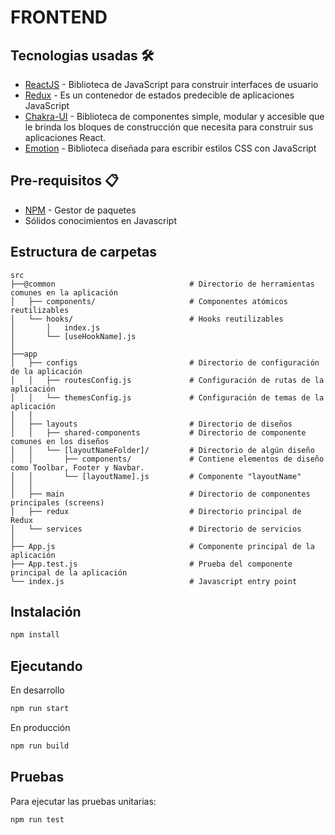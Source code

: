 # FRONTEND

## Tecnologias usadas 🛠️

- [ReactJS](https://reactjs.org) - Biblioteca de JavaScript para construir interfaces de usuario
- [Redux](https://es.redux.js.org) - Es un contenedor de estados predecible de aplicaciones JavaScript
- [Chakra-UI](https://chakra-ui.com) - Biblioteca de componentes simple, modular y accesible que le brinda los bloques de construcción que necesita para construir sus aplicaciones React.
- [Emotion](https://emotion.sh/docs/introduction) - Biblioteca diseñada para escribir estilos CSS con JavaScript

## Pre-requisitos 📋

- [NPM](https://www.npmjs.com) - Gestor de paquetes
- Sólidos conocimientos en Javascript

## Estructura de carpetas

```
src
├──@common                              # Directorio de herramientas comunes en la aplicación
│   ├── components/                     # Componentes atómicos reutilizables
│   └── hooks/                          # Hooks reutilizables
│       │   index.js
│       └── [useHookName].js
│
├──app
│   ├── configs                         # Directorio de configuración de la aplicación
│   │   ├── routesConfig.js             # Configuración de rutas de la aplicación
│   │   └── themesConfig.js             # Configuración de temas de la aplicación
│   │
│   ├── layouts                         # Directorio de diseños
│   │   ├── shared-components           # Directorio de componente comunes en los diseños
│   │   └── [layoutNameFolder]/         # Directorio de algún diseño
│   │       ├── components/             # Contiene elementos de diseño como Toolbar, Footer y Navbar.
│   │       └── [layoutName].js         # Componente "layoutName"
│   │
│   ├── main                            # Directorio de componentes principales (screens)
│   ├── redux                           # Directorio principal de Redux
│   └── services                        # Directorio de servicios
│
├── App.js                              # Componente principal de la aplicación
├── App.test.js                         # Prueba del componente principal de la aplicación
└── index.js                            # Javascript entry point
```

## Instalación

```sh
npm install
```

## Ejecutando

En desarrollo

```sh
npm run start
```

En producción

```sh
npm run build
```

## Pruebas

Para ejecutar las pruebas unitarias:

```sh
npm run test
```
